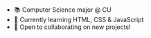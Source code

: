 - 📚 Computer Science major @ CU
- 🌱 Currently learning HTML, CSS & JavaScript
- 💞️ Open to collaborating on new projects!
